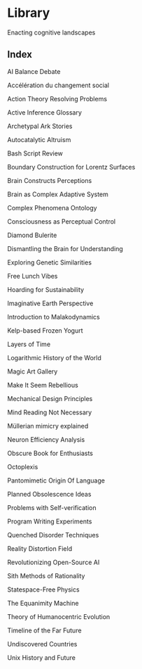 # Library 

Enacting cognitive landscapes

## Index

AI Balance Debate  

Accélération du changement social  

Action Theory Resolving Problems  

Active Inference Glossary  

Archetypal Ark Stories  

Autocatalytic Altruism

Bash Script Review

Boundary Construction for Lorentz Surfaces  

Brain Constructs Perceptions  

Brain as Complex Adaptive System  

Complex Phenomena Ontology  

Consciousness as Perceptual Control  

Diamond Bulerite  

Dismantling the Brain for Understanding  

Exploring Genetic Similarities  

Free Lunch Vibes  

Hoarding for Sustainability  

Imaginative Earth Perspective  

Introduction to Malakodynamics  

Kelp-based Frozen Yogurt  

Layers of Time  

Logarithmic History of the World  

Magic Art Gallery  

Make It Seem Rebellious  

Mechanical Design Principles  

Mind Reading Not Necessary  

Müllerian mimicry explained  

Neuron Efficiency Analysis  

Obscure Book for Enthusiasts  

Octoplexis  

Pantomimetic Origin Of Language  

Planned Obsolescence Ideas  

Problems with Self-verification  

Program Writing Experiments  

Quenched Disorder Techniques  

Reality Distortion Field  

Revolutionizing Open-Source AI  

Sith Methods of Rationality  

Statespace-Free Physics  

The Equanimity Machine  

Theory of Humanocentric Evolution  

Timeline of the Far Future  

Undiscovered Countries  

Unix History and Future
